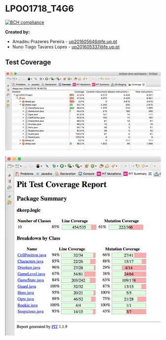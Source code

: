 # LPOO1718_T4G6

[![BCH compliance](https://bettercodehub.com/edge/badge/amadeuppereira/LPOO1718_T4G6?branch=master&token=4c1c7c3863fa5fa756d94d8d5015f47619170563)](https://bettercodehub.com/)

<b>Created by:</b>
- Amadeu Prazeres Pereira -
up201605646@fe.up.pt
- Nuno Tiago Tavares Lopes - 
up201605337@fe.up.pt

## Test Coverage
<img src="https://github.com/amadeuppereira/LPOO1718_T4G6/blob/master/Guided_Project/Test_Coverage/EclEmma.png" width="800"><br><br>
<img src="https://github.com/amadeuppereira/LPOO1718_T4G6/blob/master/Guided_Project/Test_Coverage/PIT%20tool.png" width="800"><br><br>
